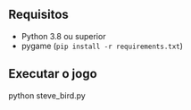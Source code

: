 ## Requisitos
- Python 3.8 ou superior
- pygame (`pip install -r requirements.txt`)

## Executar o jogo
python steve_bird.py

